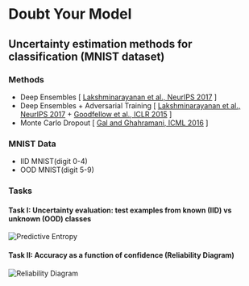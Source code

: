 # Doubt Your Model

## Uncertainty estimation methods for classification (MNIST dataset)

### Methods
- Deep Ensembles [ [Lakshminarayanan et al., NeurIPS 2017](https://arxiv.org/abs/1612.01474) ]
- Deep Ensembles + Adversarial Training [ [Lakshminarayanan et al., NeurIPS 2017](https://arxiv.org/abs/1612.01474) + [Goodfellow et al., ICLR 2015](https://arxiv.org/abs/1412.6572) ]
- Monte Carlo Dropout [ [Gal and Ghahramani, ICML 2016](https://arxiv.org/abs/1506.02142) ]

### MNIST Data
- IID MNIST(digit 0-4)
- OOD MNIST(digit 5-9)

### Tasks

#### Task I: Uncertainty evaluation: test examples from known (IID) vs unknown (OOD) classes

![Predictive Entropy](https://github.com/RamiSketcher/doubt-your-model/blob/main/figures/PE.png)


#### Task II: Accuracy as a function of confidence (Reliability Diagram)

![Reliability Diagram](https://github.com/RamiSketcher/doubt-your-model/blob/main/figures/RD.png)
